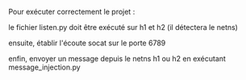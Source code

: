 Pour exécuter correctement le projet : 

le fichier listen.py doit être exécuté sur h1 et h2 (il détectera le netns)

ensuite, établir l'écoute socat sur le porte 6789

enfin, envoyer un message depuis le netns h1 ou h2 en exécutant message_injection.py
